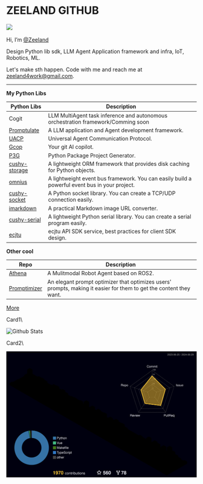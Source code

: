 # ZEELAND GITHUB

<!-- [![wakatime](https://wakatime.com/badge/user/ff2fd02f-93f5-46d4-af69-146d00163dbe.svg)](https://wakatime.com/@ff2fd02f-93f5-46d4-af69-146d00163dbe)
[![github](https://img.shields.io/github/followers/Undertone0809?logo=github&style=plastic)](https://github.com/alanhamlett?tab=followers) -->

![](https://komarev.com/ghpvc/?username=Undertone0809)

Hi, I’m [@Zeeland](https://github.com/Undertone0809)

Design Python lib sdk, LLM Agent Application framework and infra, IoT, Robotics, ML.

Let's make sth happen. Code with me and reach me at zeeland4work@gmail.com.

---

**My Python Libs**

| Python Libs                                             | Description                                                                                             |
|--------------------------------------------------------------|---------------------------------------------------------------------------------------------------------|
| Cogit   | LLM MultiAgent task inference and autonomous orchestration framework/Comming soon                                                      |
| [Promptulate](https://github.com/Undertone0809/promptulate)   | A LLM application and Agent development framework.                                                      |
| [UACP](https://github.com/Undertone0809/UACP)                 | Universal Agent Communication Protocol.                                                                  |
| [Gcop](https://github.com/Undertone0809/gcop)                 | Your git AI copilot.                                                                                   |
| [P3G](https://github.com/Undertone0809/P3G)                   | Python Package Project Generator.                                                                       |
| [cushy-storage](https://github.com/Undertone0809/cushy-storage) | A lightweight ORM framework that provides disk caching for Python objects.                             |
| [omnius](https://github.com/Undertone0809/omnius)             | A lightweight event bus framework. You can easily build a powerful event bus in your project.        |
| [cushy-socket](https://github.com/Undertone0809/cushy-socket) | A Python socket library. You can create a TCP/UDP connection easily.                                |
| [imarkdown](https://github.com/Undertone0809/imarkdown)       | A practical Markdown image URL converter.                                                               |
| [cushy-serial](https://github.com/Undertone0809/cushy-serial) | A lightweight Python serial library. You can create a serial program easily.                         |
| [ecjtu](https://github.com/Undertone0809/ecjtu)               | ecjtu API SDK service, best practices for client SDK design.                                           |

**Other cool**

| Repo                                             | Description                                                                                             |
|--------------------------------------------------------------|---------------------------------------------------------------------------------------------------------|
| [Athena](https://github.com/Undertone0809/Athena) | A Mulitmodal Robot Agent based on ROS2. |
| [Promptimizer](https://github.com/Undertone0809/promptimizer) | An elegant prompt optimizer that optimizes users' prompts, making it easier for them to get the content they want. |

[More](https://github.com/Undertone0809?page=1&tab=repositories)

<!-- ![Most Used Languages](https://github-readme-stats.vercel.app/api/top-langs/?username=Undertone0809&theme=merko&layout=compact)
![Github Stats](https://github-readme-stats.vercel.app/api?username=Undertone0809&show_icons=true&theme=merko&count_private=true) -->

<!-- ![Most Used Languages](https://github-readme-stats-zeeland.vercel.app/api/top-langs/?username=Undertone0809&theme=merko&layout=compact) -->

Card1\

![Github Stats](https://github-readme-stats-zeeland.vercel.app/api?username=Undertone0809&show_icons=true&theme=merko&count_private=true)

Card2\

[![Contributions in 3D](/profile-3d-contrib/profile-night-rainbow.svg)](https://github.com/marketplace/actions/github-profile-3d-contrib)
